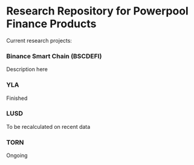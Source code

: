 # Research Repository for Powerpool Finance Products

Current research projects:

### Binance Smart Chain (BSCDEFI)

Description here

### YLA

Finished

### LUSD

To be recalculated on recent data

### TORN

Ongoing

